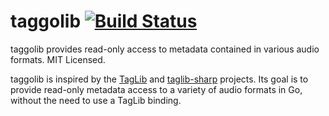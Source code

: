 taggolib [![Build Status](https://travis-ci.org/mdlayher/taggolib.svg?branch=master)](https://travis-ci.org/mdlayher/taggolib)
========

taggolib provides read-only access to metadata contained in various audio formats.  MIT Licensed.

taggolib is inspired by the [TagLib](http://taglib.github.io/) and [taglib-sharp](https://github.com/mono/taglib-sharp/)
projects.  Its goal is to provide read-only metadata access to a variety of audio formats in Go, without the need
to use a TagLib binding.
